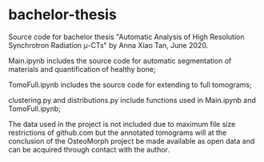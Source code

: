 # bachelor-thesis
Source code for bachelor thesis "Automatic Analysis of High Resolution Synchrotron Radiation μ-CTs" by Anna Xiao Tan, June 2020.

Main.ipynb includes the source code for automatic segmentation of materials and quantification of healthy bone;

TomoFull.ipynb includes the source code for extending to full tomograms;

clustering.py and distributions.py include functions used in Main.ipynb and TomoFull.ipynb;

The data used in the project is not included due to maximum file size restrictions of github.com but the annotated tomograms will at the conclusion of the OsteoMorph project be made available as open data and can be acquired through contact with the author.
